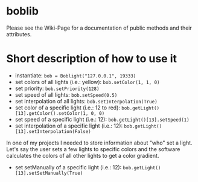 boblib
=
Please see the Wiki-Page for a documentation of public methods and their attributes.

# Short description of how to use it
* instantiate: `bob = Boblight("127.0.0.1", 19333)`
* set colors of all lights (i.e.: yellow): `bob.setColor(1, 1, 0)`
* set priority: `bob.setPriority(128)`
* set speed of all lights: `bob.setSpeed(0.5)`
* set interpolation of all lights: `bob.setInterpolation(True)`
* set color of a specific light (i.e.: 12 to red): `bob.getLight()[13].getColor().setColor(1, 0, 0)`
* set speed of a specific light (i.e.: 12): `bob.getLight()[13].setSpeed(1)`
* set interpolation of a specific light (i.e.: 12): `bob.getLight()[13].setInterpolation(False)`

In one of my projects I needed to store information about "who" set a light. Let's say the user sets a few lights to specific colors and the software calculates the colors of all other lights to get a color gradient.

* set setManually of a specific light (i.e.: 12): `bob.getLight()[13].setSetManually(True)`
